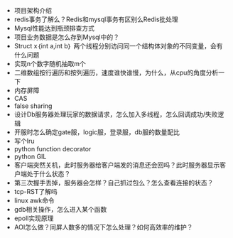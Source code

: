 * 项目架构介绍
* redis事务了解么？Redis和mysql事务有区别么Redis批处理
* Mysql性能达到瓶颈排查方式
* 项目业务数据是怎么存到Mysql中的？
* Struct x｛int a,int b｝ 两个线程分别访问同一个结构体对象的不同变量，会有什么问题
* 实现n个数字随机抽取m个
* 二维数组按行遍历和按列遍历，速度谁快谁慢，为什么，从cpu的角度分析一下
* 内存屏障
* CAS
* false sharing
* 设计Db服务器处理玩家的数据请求，怎么加入多线程，怎么回调成功/失败逻辑
* 开服时怎么确定gate服，logic服，登录服，db服的数量配比
* 写个lru
* python function decorator
* python GIL
* 客户端突然关机，此时服务器给客户端发的消息还会回吗？此时服务器显示客户端处于什么状态？
* 第三次握手丢掉，服务器会怎样？自己抓过包么？怎么查看连接的状态？
* tcp-RST了解吗
* linux awk命令
* gdb相关操作，怎么进入某个函数
* epoll实现原理
* AOI怎么做？同屏人数多的情况下怎么处理？如何高效率的维护？
